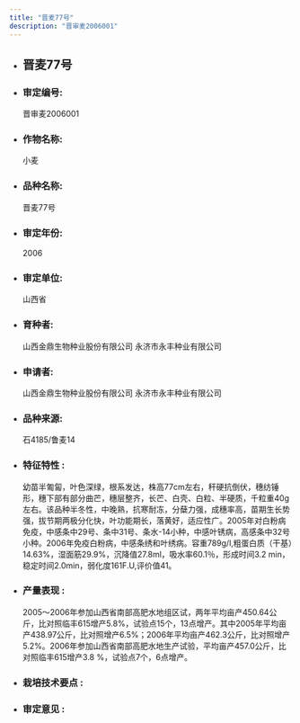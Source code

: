 ```yaml
---
title: "晋麦77号"
description: "晋审麦2006001"
---
```

* ## 晋麦77号
* ###  审定编号:  
   晋审麦2006001

*  ### 作物名称:  
   小麦

*   ###  品种名称: 
    晋麦77号

*   ### 审定年份: 
    2006

*   ### 审定单位:  
    山西省

*   ### 育种者:  
     山西金鼎生物种业股份有限公司 永济市永丰种业有限公司

*   ### 申请者:  
     山西金鼎生物种业股份有限公司 永济市永丰种业有限公司

*   ### 品种来源:  
     石4185/鲁麦14

*   ### 特征特性 : 
     幼苗半匍匐，叶色深绿，根系发达，株高77cm左右，秆硬抗倒伏，穗纺锤形，穗下部有部分曲芒，穗层整齐，长芒、白壳、白粒、半硬质，千粒重40g左右。该品种半冬性，中晚熟，抗寒耐冻，分蘖力强，成穗率高，苗期生长势强，拔节期两极分化快，叶功能期长，落黄好，适应性广。2005年对白粉病免疫，中感条中29号、条中31号、条水-14小种，中感叶锈病，高感条中32号小种。2006年免疫白粉病，中感条绣和叶绣病。容重789g/l,粗蛋白质（干基）14.63%，湿面筋29.9%，沉降值27.8ml，吸水率60.1％，形成时间3.2 min，稳定时间2.0min，弱化度161F.U,评价值41。

*   ### 产量表现 : 
     2005～2006年参加山西省南部高肥水地组区试，两年平均亩产450.64公斤，比对照临丰615增产5.8%，试验点15个，13点增产。其中2005年平均亩产438.97公斤，比对照增产6.5%；2006年平均亩产462.3公斤，比对照增产5.2%。2006年参加山西省南部高肥水地生产试验，平均亩产457.0公斤，比对照临丰615增产3.8 %，试验点7个，6点增产。

*   ### 栽培技术要点 : 
    

*   ### 审定意见 : 
    
